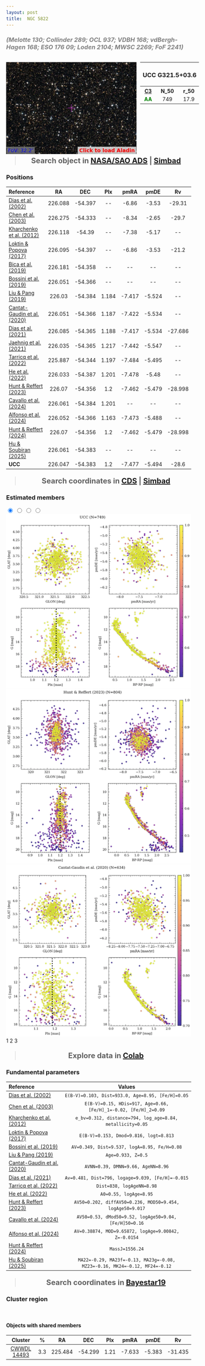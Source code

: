 ```yaml
---
layout: post
title:  NGC 5822
---
```

<h3><span style="color: #808080;"><i>(Melotte 130; Collinder 289; OCL 937; VDBH 168; vdBergh-Hagen 168; ESO 176 09; Loden 2104; MWSC 2269; FoF 2241)</i></span></h3><div style="display: flex; justify-content: space-between; width:720px;height:250px">
<div style="text-align: center;">

<!-- Static image + data attributes for FOV and target -->
<img id="aladin_img"
     data-umami-event="aladin_load"
     src="https://raw.githubusercontent.com/ucc23/Q4P/main/plots/aladin/ngc5822.webp"
     alt="Click to load Aladin Lite" 
     style="width:355px;height:250px; cursor: pointer;"
     data-fov="0.597" 
     data-target="226.047 -54.383"/>
<!-- Div to contain Aladin Lite viewer -->
<div id="aladin-lite-div" style="width:355px;height:250px;display:none;"></div>
<!-- Aladin Lite script (will be loaded after the image is clicked) -->
<script src="{{ site.baseurl }}/scripts/aladin_load.js"></script>

</div>
<!-- Left block -->

<table style="width:355px;height:250px;">
  <!-- Row 1 (title) -->
  <tr>
    <td colspan="5"><h3>UCC G321.5+03.6</h3></td>
  </tr>
  <!-- Row 2 -->
  <tr>
    <th style="text-align: center;"><a href="https://ucc.ar/faq#what-is-the-c3-parameter" title="Combined class">C3</a></th>
    <th style="text-align: center;"><div title="Stars with membership probability >50%">N_50</div></th>
    <th style="text-align: center;"><div title="Radius that contains half the members [arcmin]">r_50</div></th>
  </tr>
  <!-- Row 3 -->
  <tr>
    <td style="text-align: center;"><span style="color: green; font-weight: bold;">A</span><span style="color: green; font-weight: bold;">A</span></td>
    <td style="text-align: center;">749</td>
    <td style="text-align: center;">17.9</td>
  </tr>
</table>
</div>

> <p style="text-align:center; font-weight: bold; font-size:20px">Search object in <a data-umami-event="nasa_search" href="https://ui.adsabs.harvard.edu/search/q=%20collection%3Aastronomy%20body%3A%22NGC%205822%22&sort=date%20desc%2C%20bibcode%20desc&p_=0" target="_blank">NASA/SAO ADS</a> | <a data-umami-event="simbad_search" href="https://simbad.cds.unistra.fr/simbad/sim-id-refs?Ident=ngc5822" target="_blank">Simbad</a></p>


### Positions

| Reference    | RA    | DEC   | Plx  | pmRA  | pmDE   |  Rv  |
| :---         | :---: | :---: | :---: | :---: | :---: | :---: |
|[Dias et al. (2002)](https://ui.adsabs.harvard.edu/abs/2002A%26A...389..871D) | 226.088 | -54.397 | -- | -6.86 | -3.53 | -29.31 |
|[Chen et al. (2003)](https://ui.adsabs.harvard.edu/abs/2003AJ....125.1397C) | 226.275 | -54.333 | -- | -8.34 | -2.65 | -29.7 |
|[Kharchenko et al. (2012)](https://ui.adsabs.harvard.edu/abs/2012A%26A...543A.156K) | 226.118 | -54.39 | -- | -7.38 | -5.17 | -- |
|[Loktin & Popova (2017)](https://ui.adsabs.harvard.edu/abs/2017AstBu..72..257L) | 226.095 | -54.397 | -- | -6.86 | -3.53 | -21.2 |
|[Bica et al. (2019)](https://ui.adsabs.harvard.edu/abs/2019AJ....157...12B) | 226.181 | -54.358 | -- | -- | -- | -- |
|[Bossini et al. (2019)](https://ui.adsabs.harvard.edu/abs/2019A%26A...623A.108B) | 226.051 | -54.366 | -- | -- | -- | -- |
|[Liu & Pang (2019)](https://ui.adsabs.harvard.edu/abs/2019ApJS..245...32L) | 226.03 | -54.384 | 1.184 | -7.417 | -5.524 | -- |
|[Cantat-Gaudin et al. (2020)](https://ui.adsabs.harvard.edu/abs/2020A%26A...640A...1C) | 226.051 | -54.366 | 1.187 | -7.422 | -5.534 | -- |
|[Dias et al. (2021)](https://ui.adsabs.harvard.edu/abs/2021MNRAS.504..356D) | 226.085 | -54.365 | 1.188 | -7.417 | -5.534 | -27.686 |
|[Jaehnig et al. (2021)](https://ui.adsabs.harvard.edu/abs/2021ApJ...923..129J) | 226.035 | -54.365 | 1.217 | -7.442 | -5.547 | -- |
|[Tarricq et al. (2022)](https://ui.adsabs.harvard.edu/abs/2022A%26A...659A..59T) | 225.887 | -54.344 | 1.197 | -7.484 | -5.495 | -- |
|[He et al. (2022)](https://ui.adsabs.harvard.edu/abs/2022ApJS..262....7H) | 226.033 | -54.387 | 1.201 | -7.478 | -5.48 | -- |
|[Hunt & Reffert (2023)](https://ui.adsabs.harvard.edu/abs/2023A%26A...673A.114H) | 226.07 | -54.356 | 1.2 | -7.462 | -5.479 | -28.998 |
|[Cavallo et al. (2024)](https://ui.adsabs.harvard.edu/abs/2024AJ....167...12C) | 226.061 | -54.384 | 1.201 | -- | -- | -- |
|[Alfonso et al. (2024)](https://ui.adsabs.harvard.edu/abs/2024A%26A...689A..18A) | 226.052 | -54.366 | 1.163 | -7.473 | -5.488 | -- |
|[Hunt & Reffert (2024)](https://ui.adsabs.harvard.edu/abs/2024A%26A...686A..42H) | 226.07 | -54.356 | 1.2 | -7.462 | -5.479 | -28.998 |
|[Hu & Soubiran (2025)](https://ui.adsabs.harvard.edu/abs/2025A%26A...699A.246H) | 226.061 | -54.383 | -- | -- | -- | -- |
| **UCC** |226.047 | -54.383 | 1.2 | -7.477 | -5.494 | -28.6 |

> <p style="text-align:center; font-weight: bold; font-size:20px">Search coordinates in <a data-umami-event="cds_coord_search" href="https://cdsportal.u-strasbg.fr/?target=226.047,-54.383" target="_blank">CDS</a> | <a data-umami-event="simbad_coord_search" href="https://simbad.cds.unistra.fr/mobile/object_list.html?coord=226.047%20-54.383&output=json&radius=5&userEntry=ngc5822" target="_blank">Simbad</a></p>

### Estimated members

<div class="carousel">
<input type="radio" name="radio-btn" id="slide1" checked>
<input type="radio" name="radio-btn" id="slide1">
<input type="radio" name="radio-btn" id="slide2">
<input type="radio" name="radio-btn" id="slide3">
<div class="slides">
<div class="slide">
<a href="https://raw.githubusercontent.com/ucc23/Q4P/main/plots/UCC/ngc5822.webp" target="_blank">
<img src="https://raw.githubusercontent.com/ucc23/Q4P/main/plots/UCC/ngc5822.webp" alt="NGC 5822 UCC">
</a>
</div>
<div class="slide">
<a href="https://raw.githubusercontent.com/ucc23/Q4P/main/plots/HUNT23/ngc5822.webp" target="_blank">
<img src="https://raw.githubusercontent.com/ucc23/Q4P/main/plots/HUNT23/ngc5822.webp" alt="NGC 5822 HUNT23">
</a>
</div>
<div class="slide">
<a href="https://raw.githubusercontent.com/ucc23/Q4P/main/plots/CANTAT20/ngc5822.webp" target="_blank">
<img src="https://raw.githubusercontent.com/ucc23/Q4P/main/plots/CANTAT20/ngc5822.webp" alt="NGC 5822 CANTAT20">
</a>
</div>
</div>
<div class="indicators">
<label for="slide1">1</label>
<label for="slide2">2</label>
<label for="slide3">3</label>
</div>
</div>


> <p style="text-align:center; font-weight: bold; font-size:20px">Explore data in <a data-umami-event="colab" href="https://colab.research.google.com/github/ucc23/ucc/blob/main/assets/notebook.ipynb" target="_blank">Colab</a></p>


### Fundamental parameters

| Reference |  Values |
| :---      |  :---:  |
| [Dias et al. (2002)](https://ui.adsabs.harvard.edu/abs/2002A%26A...389..871D) | `E(B-V)=0.103, Dist=933.0, Age=8.95, [Fe/H]=0.05` |
| [Chen et al. (2003)](https://ui.adsabs.harvard.edu/abs/2003AJ....125.1397C) | `E(B-V)=0.15, HDis=917, Age=0.66, [Fe/H]_1=-0.02, [Fe/H]_2=0.09` |
| [Kharchenko et al. (2012)](https://ui.adsabs.harvard.edu/abs/2012A%26A...543A.156K) | `e_bv=0.312, distance=794, log_age=8.84, metallicity=0.05` |
| [Loktin & Popova (2017)](https://ui.adsabs.harvard.edu/abs/2017AstBu..72..257L) | `E(B-V)=0.153, Dmod=9.816, logt=8.813` |
| [Bossini et al. (2019)](https://ui.adsabs.harvard.edu/abs/2019A%26A...623A.108B) | `AV=0.349, Dist=9.537, logA=8.95, Fe/H=0.08` |
| [Liu & Pang (2019)](https://ui.adsabs.harvard.edu/abs/2019ApJS..245...32L) | `Age=0.933, Z=0.5` |
| [Cantat-Gaudin et al. (2020)](https://ui.adsabs.harvard.edu/abs/2020A%26A...640A...1C) | `AVNN=0.39, DMNN=9.66, AgeNN=8.96` |
| [Dias et al. (2021)](https://ui.adsabs.harvard.edu/abs/2021MNRAS.504..356D) | `Av=0.481, Dist=796, logage=9.039, [Fe/H]=-0.015` |
| [Tarricq et al. (2022)](https://ui.adsabs.harvard.edu/abs/2022A%26A...659A..59T) | `Dist=838, logAgeNN=8.98` |
| [He et al. (2022)](https://ui.adsabs.harvard.edu/abs/2022ApJS..262....7H) | `A0=0.55, logAge=8.95` |
| [Hunt & Reffert (2023)](https://ui.adsabs.harvard.edu/abs/2023A%26A...673A.114H) | `AV50=0.202, diffAV50=0.236, MOD50=9.454, logAge50=9.017` |
| [Cavallo et al. (2024)](https://ui.adsabs.harvard.edu/abs/2024AJ....167...12C) | `AV50=0.53, dMod50=9.52, logAge50=9.04, [Fe/H]50=0.16` |
| [Alfonso et al. (2024)](https://ui.adsabs.harvard.edu/abs/2024A%26A...689A..18A) | `AV=0.38874, MOD=9.65872, logAge=9.00842, Z=-0.0154` |
| [Hunt & Reffert (2024)](https://ui.adsabs.harvard.edu/abs/2024A%26A...686A..42H) | `MassJ=1556.24` |
| [Hu & Soubiran (2025)](https://ui.adsabs.harvard.edu/abs/2025A%26A...699A.246H) | `MA22=-0.29, MA23f=-0.13, MA23g=-0.08, MZ23=-0.16, MK24=-0.12, MF24=-0.12` |

> <p style="text-align:center; font-weight: bold; font-size:20px">Search coordinates in <a data-umami-event="bayestar" href="http://argonaut.skymaps.info/query?lon=321.554%20&lat=3.618&coordsys=gal&mapname=bayestar2019" target="_blank">Bayestar19</a></p>


### Cluster region

<html lang="en">
  <body>
    <center>
    <div id="plot-params"
         data-oc-name="ngc5822"
         data-ra-center="226.05"
         data-dec-center="-54.37"
         data-rad-deg="17.9"
         data-plx="1.2">
    </div>
    <div id="plot-container">
        <div id="plot"></div>
    </div>
    <script defer type="module" src="{{ site.baseurl }}/scripts/radec_scatter.js"></script>
    </center>
  </body>
</html>
<br>


#### Objects with shared members

| Cluster | <span title="Percentage of members that this OC shares with the ones listed">%</span>   | RA   | DEC   | Plx   | pmRA  | pmDE  | Rv    |
| :---:   | :-: |:---: | :---: | :---: | :---: | :---: | :---: |
|[CWWDL 14493](/_clusters/cwwdl14493/)| 3.3 | 225.484 | -54.299 | 1.21 | -7.633 | -5.383 | -31.435 |